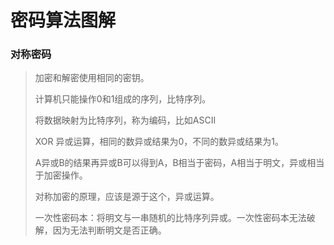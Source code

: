# 密码算法图解

### 对称密码

> 加密和解密使用相同的密钥。
>
> 计算机只能操作0和1组成的序列，比特序列。
>
> 将数据映射为比特序列，称为编码，比如ASCII
>
> XOR 异或运算，相同的数异或结果为0，不同的数异或结果为1。
>
> A异或B的结果再异或B可以得到A，B相当于密码，A相当于明文，异或相当于加密操作。
>
> 对称加密的原理，应该是源于这个，异或运算。
>
> 一次性密码本：将明文与一串随机的比特序列异或。一次性密码本无法破解，因为无法判断明文是否正确。
>
> 







